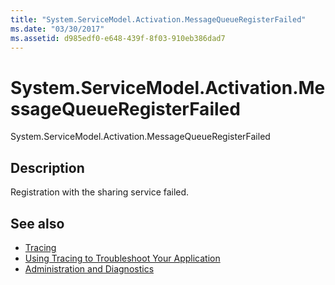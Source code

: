 ```yaml
---
title: "System.ServiceModel.Activation.MessageQueueRegisterFailed"
ms.date: "03/30/2017"
ms.assetid: d985edf0-e648-439f-8f03-910eb386dad7
---
```

# System.ServiceModel.Activation.MessageQueueRegisterFailed
System.ServiceModel.Activation.MessageQueueRegisterFailed  
  
## Description  
 Registration with the sharing service failed.  
  
## See also
- [Tracing](../../../../../docs/framework/wcf/diagnostics/tracing/index.md)
- [Using Tracing to Troubleshoot Your Application](../../../../../docs/framework/wcf/diagnostics/tracing/using-tracing-to-troubleshoot-your-application.md)
- [Administration and Diagnostics](../../../../../docs/framework/wcf/diagnostics/index.md)

